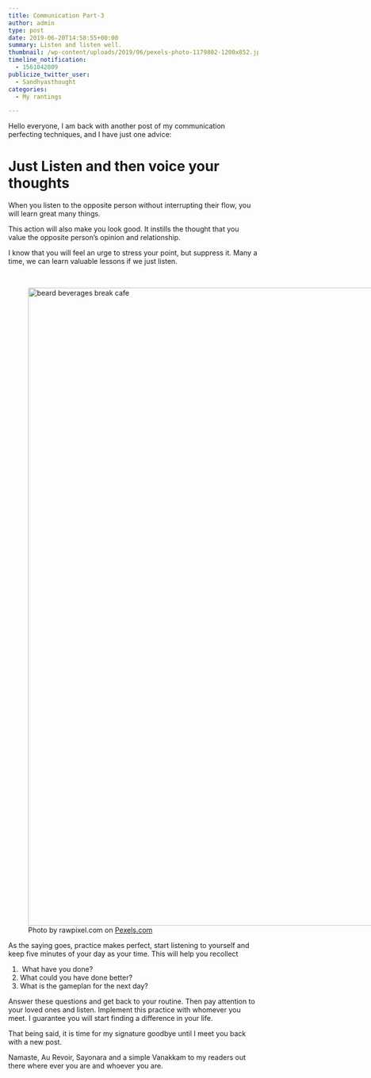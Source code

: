 ```yaml
---
title: Communication Part-3
author: admin
type: post
date: 2019-06-20T14:58:55+00:00
summary: Listen and listen well.
thumbnail: /wp-content/uploads/2019/06/pexels-photo-1179802-1200x852.jpeg
timeline_notification:
  - 1561042809
publicize_twitter_user:
  - Sandhyasthought
categories:
  - My rantings

---
```

Hello everyone, I am back with another post of my communication perfecting techniques, and I have just one advice:

# **Just Listen and then voice your thoughts**

When you listen to the opposite person without interrupting their flow, you will learn great many things.

This action will also make you look good. It instills the thought that you value the opposite person&#8217;s opinion and relationship.

I know that you will feel an urge to stress your point, but suppress it. Many a time, we can learn valuable lessons if we just listen.

&nbsp;

<figure id="attachment_media-11" aria-describedby="caption-attachment-media-11" style="width: 1880px" class="wp-caption alignnone"><img class="alignnone size-full wp-image-442" src="/wp-content/uploads/2019/06/pexels-photo-630831.jpeg" alt="beard beverages break cafe" width="1880" height="1288" srcset="/wp-content/uploads/2019/06/pexels-photo-630831.jpeg 1880w, /wp-content/uploads/2019/06/pexels-photo-630831-300x206.jpeg 300w, /wp-content/uploads/2019/06/pexels-photo-630831-1024x702.jpeg 1024w, /wp-content/uploads/2019/06/pexels-photo-630831-768x526.jpeg 768w, /wp-content/uploads/2019/06/pexels-photo-630831-1536x1052.jpeg 1536w, /wp-content/uploads/2019/06/pexels-photo-630831-1200x822.jpeg 1200w" sizes="(max-width: 1880px) 100vw, 1880px" /><figcaption id="caption-attachment-media-11" class="wp-caption-text">Photo by rawpixel.com on <a href="https://www.pexels.com/photo/beard-beverages-break-cafe-630831/" rel="nofollow">Pexels.com</a></figcaption></figure>

As the saying goes, practice makes perfect, start listening to yourself and keep five minutes of your day as your time. This will help you recollect

  1.  What have you done?
  2. What could you have done better?
  3. What is the gameplan for the next day?

Answer these questions and get back to your routine. Then pay attention to your loved ones and listen. Implement this practice with whomever you meet. I guarantee you will start finding a difference in your life.

That being said, it is time for my signature goodbye until I meet you back with a new post.

Namaste, Au Revoir, Sayonara and a simple Vanakkam to my readers out there where ever you are and whoever you are.